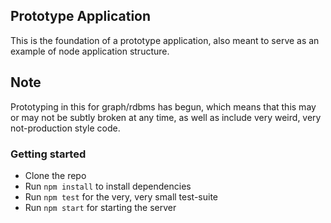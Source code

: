 ## Prototype Application

This is the foundation of a prototype application, also meant to serve
as an example of node application structure. 

## Note

Prototyping in this for graph/rdbms has begun, which means that this may or may not be subtly broken
at any time, as well as include very weird, very not-production style code.

### Getting started

- Clone the repo
- Run `npm install` to install dependencies
- Run `npm test` for the very, very small test-suite
- Run `npm start` for starting the server